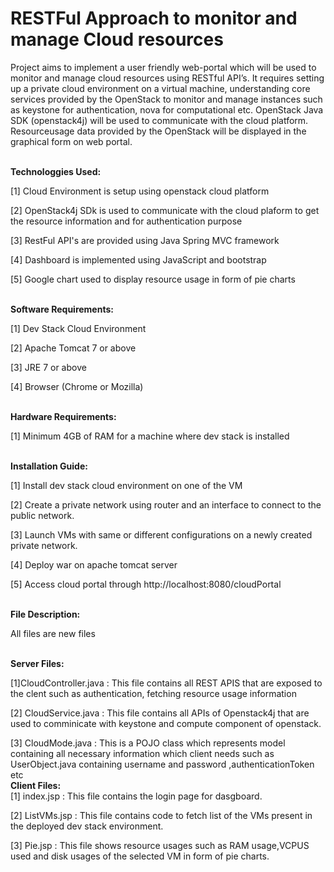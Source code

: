 # RESTFul Approach to monitor and manage Cloud resources

Project aims to implement a user friendly web-portal which will be used to monitor and manage cloud resources using RESTful API’s. It requires setting up a private cloud environment on a virtual machine, understanding core services provided by the OpenStack to monitor and manage instances such as keystone for authentication, nova for computational etc. OpenStack Java SDK (openstack4j) will be used to communicate with the cloud platform. Resourceusage data provided by the OpenStack will be displayed in the graphical form on web portal.

<br>
<b>Technologgies Used: </b>                                                                                                                      

[1] Cloud Environment is setup using openstack cloud platform<br>                                                             

[2] OpenStack4j SDk is used to communicate with the cloud plaform to get the resource information and for authentication purpose<br>           

[3] RestFul API's are provided using Java Spring MVC framework <br>                                                           

[4] Dashboard is implemented using JavaScript and bootstrap<br>

[5] Google chart used to display resource usage in form of pie charts<br>


<br>
<b>Software Requirements:</b>



[1] Dev Stack Cloud Environment<br>

[2] Apache Tomcat 7 or above<br>

[3] JRE 7 or above<br>

[4] Browser (Chrome or Mozilla)<br>


<br>
<b>Hardware Requirements:</b>



[1] Minimum 4GB of RAM for a machine where dev stack is installed



<br>
<b>Installation Guide:</b>



[1] Install dev stack cloud environment on one of the VM<br>

[2] Create a private network using router and an interface to connect to the public network.<br>

[3] Launch VMs with same or different configurations on a newly created private network.<br>

[4] Deploy war on apache tomcat server<br>

[5] Access cloud portal through http://localhost:8080/cloudPortal <br>


<br>
<b>File Description:</b>

All files are new files<br>

<br>
<b>Server Files:</b>

[1]CloudController.java : This file contains all REST APIS that are exposed to the clent such as authentication, fetching resource usage information

[2] CloudService.java : This file contains all APIs of Openstack4j that are used to comminicate with keystone and compute component of openstack.

[3] CloudMode.java : This is a POJO class which represents model containing all necessary information which client needs such as UserObject.java containing username and password ,authenticationToken etc
<br>
<b>Client Files:</b><br>
[1] index.jsp : This file contains the login page for dasgboard.

[2] ListVMs.jsp : This file contains code to fetch list of the VMs present in the deployed dev stack environment.

[3] Pie.jsp : This file shows resource usages such as RAM usage,VCPUS used and disk usages of the selected VM in form of pie charts. 








